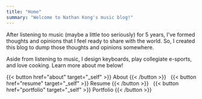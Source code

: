 ```yaml
---
title: "Home"
summary: "Welcome to Nathan Kong's music blog!"
---
```

After listening to music (maybe a little too seriously) for 5 years, I've formed thoughts and opinions that I feel ready to share with the world. So, I created this blog to dump those thoughts and opinions somewhere.

Aside from listening to music, I design keyboards, play collegiate e-sports, and love cooking. Learn more about me below!

{{< button href="about" target="_self" >}} About {{< /button >}}
‎  ‎
{{< button href="resume" target="_self" >}} Resume {{< /button >}}
‎  ‎
{{< button href="portfolio" target="_self" >}} Portfolio {{< /button >}}
